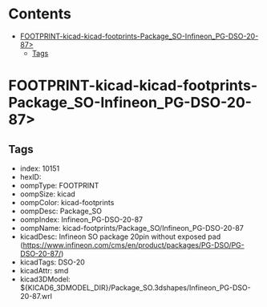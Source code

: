 



Contents
========

* [FOOTPRINT-kicad-kicad-footprints-Package_SO-Infineon_PG-DSO-20-87>](#footprint-kicad-kicad-footprints-package_so-infineon_pg-dso-20-87)
	* [Tags](#tags)

# FOOTPRINT-kicad-kicad-footprints-Package_SO-Infineon_PG-DSO-20-87>

## Tags

- index: 10151
- hexID: 
- oompType: FOOTPRINT
- oompSize: kicad
- oompColor: kicad-footprints
- oompDesc: Package_SO
- oompIndex: Infineon_PG-DSO-20-87
- oompName: kicad-footprints/Package_SO/Infineon_PG-DSO-20-87
- kicadDesc: Infineon SO package 20pin without exposed pad (https://www.infineon.com/cms/en/product/packages/PG-DSO/PG-DSO-20-87/)
- kicadTags: DSO-20
- kicadAttr: smd
- kicad3DModel: ${KICAD6_3DMODEL_DIR}/Package_SO.3dshapes/Infineon_PG-DSO-20-87.wrl
